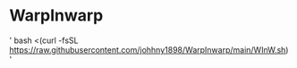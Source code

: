 # WarpInwarp

'
bash <(curl -fsSL https://raw.githubusercontent.com/johhny1898/WarpInwarp/main/WInW.sh)
'


